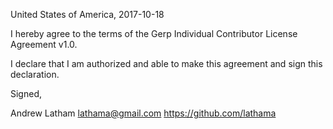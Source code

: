 United States of America, 2017-10-18

I hereby agree to the terms of the Gerp Individual Contributor License Agreement v1.0.

I declare that I am authorized and able to make this agreement and sign this declaration.

Signed,

Andrew Latham lathama@gmail.com https://github.com/lathama


